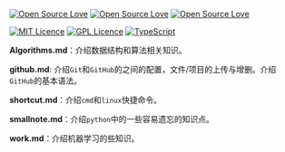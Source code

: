 [![Open Source Love](https://badges.frapsoft.com/os/v1/open-source.svg?v=103)](https://github.com/ellerbrock/open-source-badge/)    [![Open Source Love](https://badges.frapsoft.com/os/v2/open-source.svg?v=103)](https://github.com/ellerbrock/open-source-badge/)    [![Open Source Love](https://badges.frapsoft.com/os/v3/open-source.svg?v=103)](https://github.com/ellerbrock/open-source-badge/) 

[![MIT Licence](https://badges.frapsoft.com/os/mit/mit.svg?v=103)](https://opensource.org/licenses/mit-license.php)   [![GPL Licence](https://badges.frapsoft.com/os/gpl/gpl.svg?v=103)](https://opensource.org/licenses/GPL-3.0/)  [![TypeScript](https://badges.frapsoft.com/typescript/awesome/typescript.png?v=101)](https://github.com/ellerbrock/typescript-badges/)

**Algorithms.md**：介绍数据结构和算法相关知识。

**github.md**: 介绍`Git`和`GitHub`的之间的配置，文件/项目的上传与增删。介绍`GitHub`的基本语法。

**shortcut.md**：介绍`cmd`和`linux`快捷命令。

**smallnote.md**：介绍`python`中的一些容易遗忘的知识点。

**work.md**：介绍机器学习的些知识。